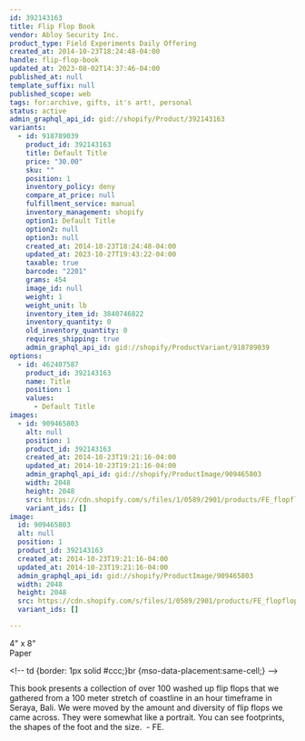 ```yaml
---
id: 392143163
title: Flip Flop Book
vendor: Abloy Security Inc.
product_type: Field Experiments Daily Offering
created_at: 2014-10-23T18:24:48-04:00
handle: flip-flop-book
updated_at: 2023-08-02T14:37:46-04:00
published_at: null
template_suffix: null
published_scope: web
tags: for:archive, gifts, it's art!, personal
status: active
admin_graphql_api_id: gid://shopify/Product/392143163
variants:
  - id: 918789039
    product_id: 392143163
    title: Default Title
    price: "30.00"
    sku: ""
    position: 1
    inventory_policy: deny
    compare_at_price: null
    fulfillment_service: manual
    inventory_management: shopify
    option1: Default Title
    option2: null
    option3: null
    created_at: 2014-10-23T18:24:48-04:00
    updated_at: 2023-10-27T19:43:22-04:00
    taxable: true
    barcode: "2201"
    grams: 454
    image_id: null
    weight: 1
    weight_unit: lb
    inventory_item_id: 3840746822
    inventory_quantity: 0
    old_inventory_quantity: 0
    requires_shipping: true
    admin_graphql_api_id: gid://shopify/ProductVariant/918789039
options:
  - id: 462407587
    product_id: 392143163
    name: Title
    position: 1
    values:
      - Default Title
images:
  - id: 909465803
    alt: null
    position: 1
    product_id: 392143163
    created_at: 2014-10-23T19:21:16-04:00
    updated_at: 2014-10-23T19:21:16-04:00
    admin_graphql_api_id: gid://shopify/ProductImage/909465803
    width: 2048
    height: 2048
    src: https://cdn.shopify.com/s/files/1/0589/2901/products/FE_flopflop_closed_f26731b4-e73d-4e67-94dc-5d99ae4fb683.jpeg?v=1414106476
    variant_ids: []
image:
  id: 909465803
  alt: null
  position: 1
  product_id: 392143163
  created_at: 2014-10-23T19:21:16-04:00
  updated_at: 2014-10-23T19:21:16-04:00
  admin_graphql_api_id: gid://shopify/ProductImage/909465803
  width: 2048
  height: 2048
  src: https://cdn.shopify.com/s/files/1/0589/2901/products/FE_flopflop_closed_f26731b4-e73d-4e67-94dc-5d99ae4fb683.jpeg?v=1414106476
  variant_ids: []

---
```


4" x 8"  
Paper

&lt;!-- td {border: 1px solid #ccc;}br {mso-data-placement:same-cell;} --&gt;

This book presents a collection of over 100 washed up flip flops that we gathered from a 100 meter stretch of coastline in an hour timeframe in Seraya, Bali. We were moved by the amount and diversity of flip flops we came across. They were somewhat like a portrait. You can see footprints, the shapes of the foot and the size.  - FE.